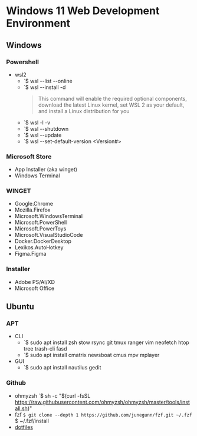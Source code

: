 # Windows 11 Web Development Environment

## Windows

### Powershell
* wsl2
    * `$ wsl --list --online
    * `$ wsl --install -d <DistroName>
        > This command will enable the required optional components, download the latest Linux kernel, set WSL 2 as your default, and install a Linux distribution for you
    * `$ wsl -l -v
    * `$ wsl --shutdown
    * `$ wsl --update
    * `$ wsl --set-default-version <Version#>

### Microsoft Store
* App Installer (aka winget)
* Windows Terminal

### WINGET
* Google.Chrome
* Mozilla.Firefox
* Microsoft.WindowsTerminal
* Microsoft.PowerShell
* Microsoft.PowerToys
* Microsoft.VisualStudioCode
* Docker.DockerDesktop
* Lexikos.AutoHotkey
* Figma.Figma

### Installer
* Adobe PS/AI/XD
* Microsoft Office

## Ubuntu
 
### APT
* CLI
    * `$ sudo apt install zsh stow rsync git tmux ranger vim neofetch htop tree trash-cli fasd
    * `$ sudo apt install cmatrix newsboat cmus mpv mplayer
* GUI
    * `$ sudo apt install nautilus gedit

### Github
* ohmyzsh
    `$ sh -c "$(curl -fsSL https://raw.githubusercontent.com/ohmyzsh/ohmyzsh/master/tools/install.sh)"
* fzf
    `$ git clone --depth 1 https://github.com/junegunn/fzf.git ~/.fzf
    `$ ~/.fzf/install
* [dotfiles](https://github.com/audio333/dotfiles)
